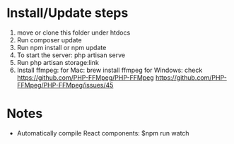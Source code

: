 # Install/Update steps
1. move or clone this folder under htdocs
2. Run composer update
3. Run npm install or npm update
4. To start the server: php artisan serve
5. Run php artisan storage:link
6. Install ffmpeg:
      for Mac: brew install ffmpeg
      for Windows: check  https://github.com/PHP-FFMpeg/PHP-FFMpeg
      https://github.com/PHP-FFMpeg/PHP-FFMpeg/issues/45



# Notes
* Automatically compile React components: $npm run watch
